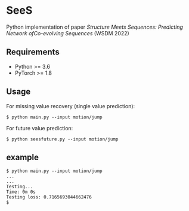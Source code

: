 # SeeS
Python implementation of paper *Structure Meets Sequences: Predicting Network ofCo-evolving Sequences* (WSDM 2022)

## Requirements

- Python >= 3.6
- PyTorch >= 1.8

## Usage

For missing value recovery (single value prediction):

	$ python main.py --input motion/jump

For future value prediction:

	$ python seesfuture.py --input motion/jump

## example


	$ python main.py --input motion/jump 
	...
	...
	Testing...
	Time: 0m 0s
	Testing loss: 0.7165693044662476
	$ 
	

